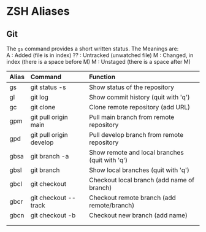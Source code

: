 # ZSH Aliases
## Git
The `gs` command provides a short written status. The Meanings are:  
A  : Added (file is in index)
?? : Untracked (unwatched file)
 M : Changed, in index (there is a space before M)
M  : Unstaged (there is a space after M)

| Alias | Command | Function |
|:------|:--------|:---------|
| gs    | git status -s| Show status of the repository |
| gl    | git log| Show commit history (quit with 'q') |
| gc    | git clone | Clone remote repository (add URL) |
| gpm   | git pull origin main | Pull main branch from remote repository       |
| gpd   | git pull origin develop | Pull develop branch from remote repository |
| gbsa | git branch -a | Show remote and local branches (quit with 'q') |
| gbsl | git branch | Show local branches (quit with 'q') |
| gbcl | git checkout | Checkout local branch (add name of branch) |
| gbcr | git checkout --track | Checkout remote branch (add remote/branch) |
| gbcn | git checkout -b | Checkout new branch (add name)    |
|||
|||
